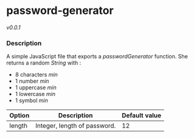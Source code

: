 # password-generator

_v0.0.1_

### Description

A simple JavaScript file that exports a _passwordGenerator_ function.
She returns a random _String_ with :

-   8 characters _min_
-   1 number _min_
-   1 uppercase _min_
-   1 lowercase _min_
-   1 symbol _min_

| Option | Description                  | Default value |
| ------ | ---------------------------- | ------------- |
| length | Integer, length of password. | 12            |
